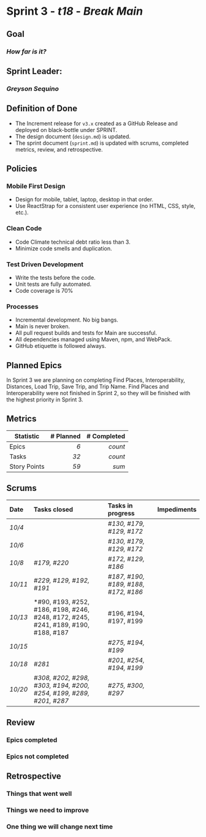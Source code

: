 # Sprint 3 - *t18* - *Break Main*

## Goal
### *How far is it?*

## Sprint Leader: 
### *Greyson Sequino*

## Definition of Done

* The Increment release for `v3.x` created as a GitHub Release and deployed on black-bottle under SPRINT.
* The design document (`design.md`) is updated.
* The sprint document (`sprint.md`) is updated with scrums, completed metrics, review, and retrospective.

## Policies

### Mobile First Design
* Design for mobile, tablet, laptop, desktop in that order.
* Use ReactStrap for a consistent user experience (no HTML, CSS, style, etc.).

### Clean Code
* Code Climate technical debt ratio less than 3.
* Minimize code smells and duplication.

### Test Driven Development
* Write the tests before the code.
* Unit tests are fully automated.
* Code coverage is 70%

### Processes
* Incremental development.  No big bangs.
* Main is never broken. 
* All pull request builds and tests for Main are successful.
* All dependencies managed using Maven, npm, and WebPack.
* GitHub etiquette is followed always.


## Planned Epics
In Sprint 3 we are planning on completing Find Places, Interoperability, Distances, Load Trip, Save Trip, and Trip Name. Find Places and Interoperability were not finished in Sprint 2, so they will be finished with the highest priority in Sprint 3.


## Metrics

| Statistic | # Planned | # Completed |
| --- | ---: | ---: |
| Epics | *6* | *count* |
| Tasks |  *32*   | *count* | 
| Story Points |  *59*  | *sum* | 


## Scrums

| Date | Tasks closed  | Tasks in progress | Impediments |
| :--- | :--- | :--- | :--- |
| *10/4* | | *#130, #179, #129, #172* | |
| *10/6* | | *#130, #179, #129, #172* | |
| *10/8* | *#179, #220* | *#172, #129, #186* | |
| *10/11* | *#229, #129, #192, #191* | *#187, #190, #189, #188, #172, #186* | |
| *10/13* | *#90, #193, #252, #186, #198, #246, #248, #172, #245, #241, #189, #190, #188, #187 | #196, #194, #197, #199 | |
| *10/15* | | *#275, #194, #199* | |
| *10/18* | *#281* | *#201, #254, #194, #199* | |
| *10/20* | *#308, #202, #298, #303, #194, #200, #254, #199, #289, #201, #287* | *#275, #300, #297* | |


## Review

### Epics completed  

### Epics not completed 

## Retrospective

### Things that went well

### Things we need to improve

### One thing we will change next time
